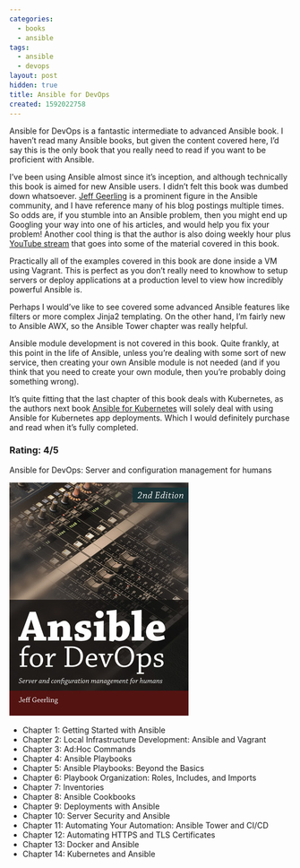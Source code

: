 ```yaml
---
categories:
  - books
  - ansible
tags:
  - ansible
  - devops
layout: post
hidden: true
title: Ansible for DevOps
created: 1592022758
---
```


Ansible for DevOps is a fantastic intermediate to advanced Ansible book. I haven’t read many Ansible books, but given the content covered here, I’d say this is the only book that you really need to read if you want to be proficient with Ansible.

I’ve been using Ansible almost since it’s inception, and although technically this book is aimed for new Ansible users. I didn’t felt this book was dumbed down whatsoever.  <a href="https://www.jeffgeerling.com/" target="_blank">Jeff Geerling</a>  is a prominent figure in the Ansible community, and I have reference many of his blog postings multiple times. So odds are, if you stumble into an Ansible problem, then you might end up Googling your way into one of his articles, and would help you fix your problem! Another cool thing is that the author is also doing weekly hour plus <a href="https://www.youtube.com/watch?v=goclfp6a2IQ&list=PL2_OBreMn7FqZkvMYt6ATmgC0KAGGJNAN" target="_blank">YouTube stream</a> that goes into some of the material covered in this book.

Practically all of the examples covered in this book are done inside a VM using Vagrant. This is perfect as you don’t really need to knowhow  to setup servers or deploy applications at a production level to view how incredibly powerful Ansible is.

Perhaps I would’ve like to see covered some advanced Ansible features like filters or more complex Jinja2 templating. On the other hand, I’m fairly new to Ansible AWX, so the Ansible Tower chapter was really helpful.

Ansible module development is not covered in this book. Quite frankly, at this point in the life of Ansible, unless you’re dealing with some sort of new service, then creating your own Ansible module is not needed (and if you think that you need to create your own module, then you’re probably doing something wrong).

It’s quite fitting that the last chapter of this book deals with Kubernetes, as the authors next book <a href="https://leanpub.com/ansible-for-kubernetes" target="_blank">Ansible for Kubernetes</a> will solely deal with using Ansible for Kubernetes app deployments. Which I would definitely purchase and read when it’s fully completed.

### Rating: 4/5

Ansible for DevOps: Server and configuration management for humans

<a href="https://leanpub.com/ansible-for-devops" target="_blank"><img src="/assets/books/ansible-for-devops.jpg"></a>

* Chapter 1: Getting Started with Ansible
* Chapter 2:  Local Infrastructure Development: Ansible and Vagrant
* Chapter 3: Ad:Hoc Commands
* Chapter 4: Ansible Playbooks
* Chapter 5: Ansible Playbooks: Beyond the Basics
* Chapter 6: Playbook Organization: Roles, Includes, and Imports
* Chapter 7: Inventories
* Chapter 8: Ansible Cookbooks
* Chapter 9: Deployments with Ansible
* Chapter 10: Server Security and Ansible
* Chapter 11: Automating Your Automation: Ansible Tower and CI/CD
* Chapter 12: Automating HTTPS and TLS Certificates
* Chapter 13: Docker and Ansible
* Chapter 14: Kubernetes and Ansible
